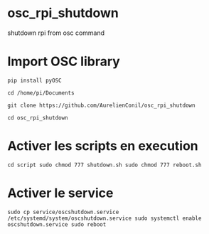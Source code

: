 # osc_rpi_shutdown
 shutdown rpi from osc command

 # Import OSC library
 `pip install pyOSC`



 ` cd /home/pi/Documents `

 ` git clone https://github.com/AurelienConil/osc_rpi_shutdown ` 
 
 `cd osc_rpi_shutdown`

# Activer les scripts en execution

`
cd script
sudo chmod 777 shutdown.sh
sudo chmod 777 reboot.sh
`

# Activer le service
`
sudo cp service/oscshutdown.service /etc/systemd/system/oscshutdown.service
sudo systemctl enable oscshutdown.service
sudo reboot
`




